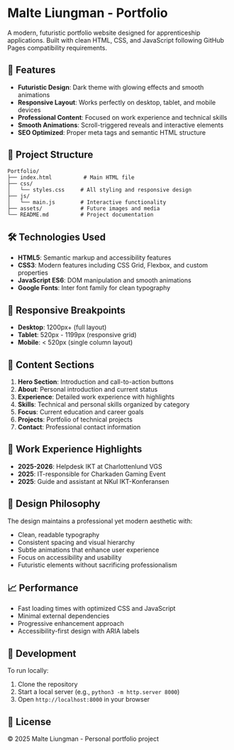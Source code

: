 # Malte Liungman - Portfolio

A modern, futuristic portfolio website designed for apprenticeship applications. Built with clean HTML, CSS, and JavaScript following GitHub Pages compatibility requirements.

## 🚀 Features

- **Futuristic Design**: Dark theme with glowing effects and smooth animations
- **Responsive Layout**: Works perfectly on desktop, tablet, and mobile devices
- **Professional Content**: Focused on work experience and technical skills
- **Smooth Animations**: Scroll-triggered reveals and interactive elements
- **SEO Optimized**: Proper meta tags and semantic HTML structure

## 📁 Project Structure

```
Portfolio/
├── index.html          # Main HTML file
├── css/
│   └── styles.css     # All styling and responsive design
├── js/
│   └── main.js        # Interactive functionality
├── assets/            # Future images and media
└── README.md          # Project documentation
```

## 🛠️ Technologies Used

- **HTML5**: Semantic markup and accessibility features
- **CSS3**: Modern features including CSS Grid, Flexbox, and custom properties
- **JavaScript ES6**: DOM manipulation and smooth animations
- **Google Fonts**: Inter font family for clean typography

## 📱 Responsive Breakpoints

- **Desktop**: 1200px+ (full layout)
- **Tablet**: 520px - 1199px (responsive grid)
- **Mobile**: < 520px (single column layout)

## 🎯 Content Sections

1. **Hero Section**: Introduction and call-to-action buttons
2. **About**: Personal introduction and current status
3. **Experience**: Detailed work experience with highlights
4. **Skills**: Technical and personal skills organized by category
5. **Focus**: Current education and career goals
6. **Projects**: Portfolio of technical projects
7. **Contact**: Professional contact information

## 🚀 Work Experience Highlights

- **2025-2026**: Helpdesk IKT at Charlottenlund VGS
- **2025**: IT-responsible for Charkaden Gaming Event
- **2025**: Guide and assistant at NKul IKT-Konferansen

## 🎨 Design Philosophy

The design maintains a professional yet modern aesthetic with:
- Clean, readable typography
- Consistent spacing and visual hierarchy
- Subtle animations that enhance user experience
- Focus on accessibility and usability
- Futuristic elements without sacrificing professionalism

## 📈 Performance

- Fast loading times with optimized CSS and JavaScript
- Minimal external dependencies
- Progressive enhancement approach
- Accessibility-first design with ARIA labels

## 🔧 Development

To run locally:
1. Clone the repository
2. Start a local server (e.g., `python3 -m http.server 8000`)
3. Open `http://localhost:8000` in your browser

## 📝 License

© 2025 Malte Liungman - Personal portfolio project